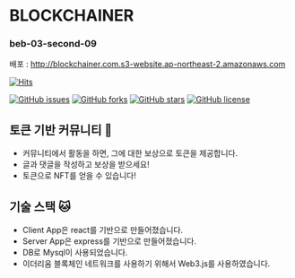 # BLOCKCHAINER
### beb-03-second-09

배포 : http://blockchainer.com.s3-website.ap-northeast-2.amazonaws.com

[![Hits](https://hits.seeyoufarm.com/api/count/incr/badge.svg?url=https%3A%2F%2Fgithub.com%2Fcodestates%2Fbeb-03-blockchainer&count_bg=%2379C83D&title_bg=%23555555&icon=&icon_color=%23E7E7E7&title=hits&edge_flat=false)](https://hits.seeyoufarm.com)

[![GitHub issues](https://img.shields.io/github/issues/codestates/beb-03-blockchainer)](https://github.com/codestates/beb-03-blockchainer/issues)
[![GitHub forks](https://img.shields.io/github/forks/codestates/beb-03-blockchainer)](https://github.com/codestates/beb-03-blockchainer/network)
[![GitHub stars](https://img.shields.io/github/stars/codestates/beb-03-blockchainer)](https://github.com/codestates/beb-03-blockchainer/stargazers)
[![GitHub license](https://img.shields.io/github/license/codestates/beb-03-blockchainer)](https://github.com/codestates/beb-03-blockchainer)


## 토큰 기반 커뮤니티 🦭
- 커뮤니티에서 활동을 하면, 그에 대한 보상으로 토큰을 제공합니다.
- 글과 댓글을 작성하고 보상을 받으세요!
- 토큰으로 NFT를 얻을 수 있습니다!

## 기술 스택 🐱
- Client App은 react를 기반으로 만들어졌습니다.
- Server App은 express를 기반으로 만들어졌습니다.
- DB로 Mysql이 사용되었습니다.
- 이더리움 블록체인 네트워크를 사용하기 위해서 Web3.js를 사용하였습니다.
